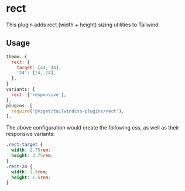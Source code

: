 # rect

This plugin adds rect (width + height) sizing utilities to Tailwind.

## Usage

```js
theme: {
  rect: {
    target: [44, 44],
    '24': [24, 24],
  },
}
variants: {
  rect: ['responsive'],
},
plugins: [
  require('@viget/tailwindcss-plugins/rect'),
],
```

The above configuration would create the following css, as well as their responsive variants:

```css
.rect-target {
  width: 2.75rem;
  height: 2.75rem;
}
.rect-24 {
  width: 1.5rem;
  height: 1.5rem;
}
```

